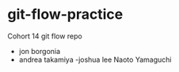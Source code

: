 # git-flow-practice
Cohort 14 git flow repo

- jon borgonia
- andrea takamiya
-joshua lee
Naoto Yamaguchi
